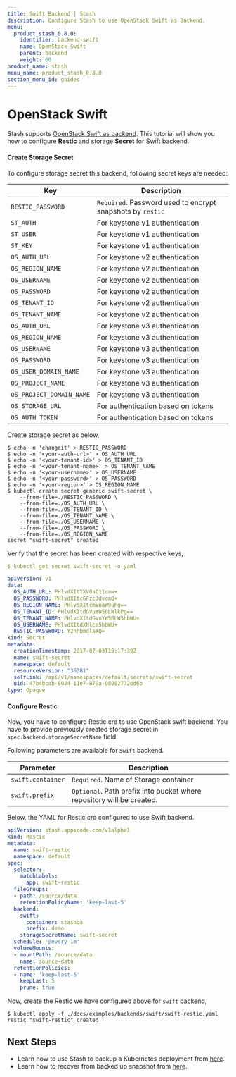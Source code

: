```yaml
---
title: Swift Backend | Stash
description: Configure Stash to use OpenStack Swift as Backend.
menu:
  product_stash_0.8.0:
    identifier: backend-swift
    name: OpenStack Swift
    parent: backend
    weight: 60
product_name: stash
menu_name: product_stash_0.8.0
section_menu_id: guides
---
```


# OpenStack Swift

Stash supports [OpenStack Swift as backend](https://restic.readthedocs.io/en/stable/030_preparing_a_new_repo.html#openstack-swift). This tutorial will show you how to configure **Restic** and storage **Secret** for Swift backend.

#### Create Storage Secret

To configure storage secret this backend, following secret keys are needed:

| Key                      | Description                                                |
|--------------------------|------------------------------------------------------------|
| `RESTIC_PASSWORD`        | `Required`. Password used to encrypt snapshots by `restic` |
| `ST_AUTH`                | For keystone v1 authentication                             |
| `ST_USER`                | For keystone v1 authentication                             |
| `ST_KEY`                 | For keystone v1 authentication                             |
| `OS_AUTH_URL`            | For keystone v2 authentication                             |
| `OS_REGION_NAME`         | For keystone v2 authentication                             |
| `OS_USERNAME`            | For keystone v2 authentication                             |
| `OS_PASSWORD`            | For keystone v2 authentication                             |
| `OS_TENANT_ID`           | For keystone v2 authentication                             |
| `OS_TENANT_NAME`         | For keystone v2 authentication                             |
| `OS_AUTH_URL`            | For keystone v3 authentication                             |
| `OS_REGION_NAME`         | For keystone v3 authentication                             |
| `OS_USERNAME`            | For keystone v3 authentication                             |
| `OS_PASSWORD`            | For keystone v3 authentication                             |
| `OS_USER_DOMAIN_NAME`    | For keystone v3 authentication                             |
| `OS_PROJECT_NAME`        | For keystone v3 authentication                             |
| `OS_PROJECT_DOMAIN_NAME` | For keystone v3 authentication                             |
| `OS_STORAGE_URL`         | For authentication based on tokens                         |
| `OS_AUTH_TOKEN`          | For authentication based on tokens                         |

Create storage secret as below,

```console
$ echo -n 'changeit' > RESTIC_PASSWORD
$ echo -n '<your-auth-url>' > OS_AUTH_URL
$ echo -n '<your-tenant-id>' > OS_TENANT_ID
$ echo -n '<your-tenant-name>' > OS_TENANT_NAME
$ echo -n '<your-username>' > OS_USERNAME
$ echo -n '<your-password>' > OS_PASSWORD
$ echo -n '<your-region>' > OS_REGION_NAME
$ kubectl create secret generic swift-secret \
    --from-file=./RESTIC_PASSWORD \
    --from-file=./OS_AUTH_URL \
    --from-file=./OS_TENANT_ID \
    --from-file=./OS_TENANT_NAME \
    --from-file=./OS_USERNAME \
    --from-file=./OS_PASSWORD \
    --from-file=./OS_REGION_NAME
secret "swift-secret" created
```

Verify that the secret has been created with respective keys,

```yaml
$ kubectl get secret swift-secret -o yaml

apiVersion: v1
data:
  OS_AUTH_URL: PHlvdXItYXV0aC11cmw+
  OS_PASSWORD: PHlvdXItcGFzc3dvcmQ+
  OS_REGION_NAME: PHlvdXItcmVnaW9uPg==
  OS_TENANT_ID: PHlvdXItdGVuYW50LWlkPg==
  OS_TENANT_NAME: PHlvdXItdGVuYW50LW5hbWU+
  OS_USERNAME: PHlvdXItdXNlcm5hbWU+
  RESTIC_PASSWORD: Y2hhbmdlaXQ=
kind: Secret
metadata:
  creationTimestamp: 2017-07-03T19:17:39Z
  name: swift-secret
  namespace: default
  resourceVersion: "36381"
  selfLink: /api/v1/namespaces/default/secrets/swift-secret
  uid: 47b4bcab-6024-11e7-879a-080027726d6b
type: Opaque
```

#### Configure Restic

Now, you have to configure Restic crd to use OpenStack swift backend. You have to provide previously created storage secret in `spec.backend.storageSecretName` field.

Following parameters are available for `Swift` backend.

| Parameter         | Description                                                                 |
|-------------------|-----------------------------------------------------------------------------|
| `swift.container` | `Required`. Name of Storage container                                       |
| `swift.prefix`    | `Optional`. Path prefix into bucket where repository will be created.       |

Below, the YAML for Restic crd configured to use Swift backend.

```yaml
apiVersion: stash.appscode.com/v1alpha1
kind: Restic
metadata:
  name: swift-restic
  namespace: default
spec:
  selector:
    matchLabels:
      app: swift-restic
  fileGroups:
  - path: /source/data
    retentionPolicyName: 'keep-last-5'
  backend:
    swift:
      container: stashqa
      prefix: demo
    storageSecretName: swift-secret
  schedule: '@every 1m'
  volumeMounts:
  - mountPath: /source/data
    name: source-data
  retentionPolicies:
  - name: 'keep-last-5'
    keepLast: 5
    prune: true
```

Now, create the Restic we have configured above for `swift` backend,

```console
$ kubectl apply -f ./docs/examples/backends/swift/swift-restic.yaml
restic "swift-restic" created
```

## Next Steps

- Learn how to use Stash to backup a Kubernetes deployment from [here](/products/stash/0.8.0/guides/backup).
- Learn how to recover from backed up snapshot from [here](/products/stash/0.8.0/guides/restore).